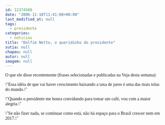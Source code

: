 ```yaml
---
id: 12374508
date: "2006-11-18T11:41:00+00:00"
last_modified_at: null
tags:
  - presidente
categories:
  - noticias
title: "Delfim Netto, o queridinho do presidente"
sutia: null
chapeu: null
autor: null
imagem: null
---
```

<p><P><FONT face=Verdana>O que ele disse recentemente (frases selecionadas e publicadas na Veja desta semana):</FONT></P></p>
<p><P><FONT face=Verdana>\"Essa idéia de que vai haver crescimento baixando a taxa de juros é uma das mais tolas do mundo.\" </FONT></P></p>
<p><P><FONT face=Verdana>\"Quando o presidente me honra convidando para tomar um café, vou com a maior alegria.\" </FONT></P></p>
<p><P><FONT face=Verdana>\"Se não fizer nada, se continuar como está, não há espaço para o Brasil crescer nem em 2017.\"</FONT></P> </p>
